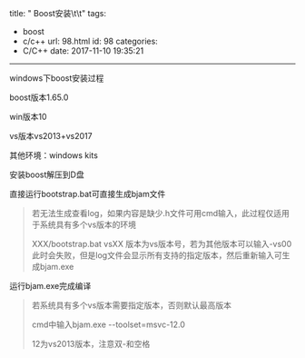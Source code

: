 title: " Boost安装\t\t"
tags:
  - boost
  - c/c++
url: 98.html
id: 98
categories:
  - C/C++
date: 2017-11-10 19:35:21
---
windows下boost安装过程 

boost版本1.65.0 

win版本10 

vs版本vs2013+vs2017 

其他环境：windows kits 

安装boost解压到D盘 

直接运行bootstrap.bat可直接生成bjam文件

> 若无法生成查看log，如果内容是缺少.h文件可用cmd输入，此过程仅适用于系统具有多个vs版本的环境 
> 
> XXX/bootstrap.bat vsXX 版本为vs版本号，若为其他版本可以输入-vs00此时会失败，但是log文件会显示所有支持的指定版本，然后重新输入可生成bjam.exe

运行bjam.exe完成编译

> 若系统具有多个vs版本需要指定版本，否则默认最高版本 
> 
> cmd中输入bjam.exe --toolset=msvc-12.0 
> 
> 12为vs2013版本，注意双-和空格
